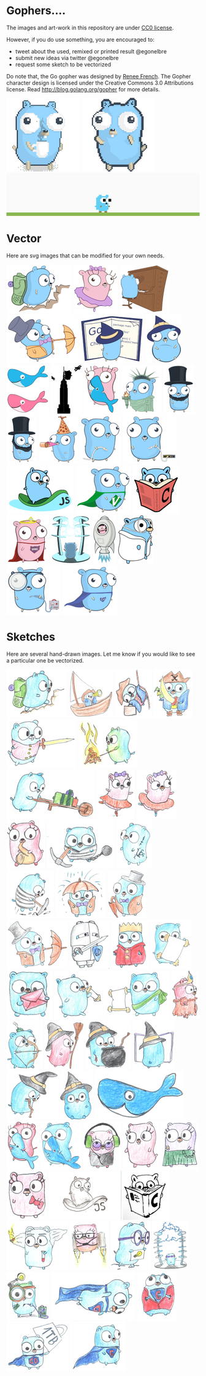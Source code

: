 
# Gophers....

The images and art-work in this repository are under [CC0 license](https://creativecommons.org/publicdomain/zero/1.0/).

However, if you do use something, you are encouraged to:

* tweet about the used, remixed or printed result @egonelbre
* submit new ideas via twitter @egonelbre
* request some sketch to be vectorized

Do note that, the Go gopher was designed by [Renee French](http://reneefrench.blogspot.com/).
The Gopher character design is licensed under the Creative Commons 3.0 Attributions license.
Read http://blog.golang.org/gopher for more details.

<img src=".thumb/animation/morning-coffee-3x.gif ">

<img src=".thumb/animation/gopher-dance-long-3x.gif ">

<img src=".thumb/animation/2bit-sprite/demo.gif ">



# Vector

Here are svg images that can be modified for your own needs.


[<img src=".thumb/vector/adventure/hiking.png">](vector/adventure/hiking.svg)
[<img src=".thumb/vector/arts/ballet.png">](vector/arts/ballet.svg)
[<img src=".thumb/vector/arts/upright.png">](vector/arts/upright.svg)
[<img src=".thumb/vector/dandy/umbrella.png">](vector/dandy/umbrella.svg)
[<img src=".thumb/vector/fairy-tale/witch-learning.png">](vector/fairy-tale/witch-learning.svg)
[<img src=".thumb/vector/fairy-tale/witch-too-much-candy.png">](vector/fairy-tale/witch-too-much-candy.svg)
[<img src=".thumb/vector/friends/docker.png">](vector/friends/docker.svg)
[<img src=".thumb/vector/friends/empire-silhouette.png">](vector/friends/empire-silhouette.svg)
[<img src=".thumb/vector/friends/hugging-docker.png">](vector/friends/hugging-docker.svg)
[<img src=".thumb/vector/friends/liberty.png">](vector/friends/liberty.svg)
[<img src=".thumb/vector/friends/stovepipe-hat-front.png">](vector/friends/stovepipe-hat-front.svg)
[<img src=".thumb/vector/friends/stovepipe-hat.png">](vector/friends/stovepipe-hat.svg)
[<img src=".thumb/vector/party/birthday.png">](vector/party/birthday.svg)
[<img src=".thumb/vector/projects/network-side.png">](vector/projects/network-side.svg)
[<img src=".thumb/vector/projects/network.png">](vector/projects/network.svg)
[<img src=".thumb/vector/projects/surfing-js.png">](vector/projects/surfing-js.svg)
[<img src=".thumb/vector/projects/vim-go.png">](vector/projects/vim-go.svg)
[<img src=".thumb/vector/projects/with-C-book.png">](vector/projects/with-C-book.svg)
[<img src=".thumb/vector/projects/wwgl.png">](vector/projects/wwgl.svg)
[<img src=".thumb/vector/science/power-to-the-masses.png">](vector/science/power-to-the-masses.svg)
[<img src=".thumb/vector/science/rocket.png">](vector/science/rocket.svg)
[<img src=".thumb/vector/science/scientist.png">](vector/science/scientist.svg)
[<img src=".thumb/vector/science/soldering.png">](vector/science/soldering.svg)
[<img src=".thumb/vector/superhero/standing.png">](vector/superhero/standing.svg)



# Sketches

Here are several hand-drawn images. Let me know if you would like to
see a particular one be vectorized.


[<img src=".thumb/sketch/adventure/hiking.png">](sketch/adventure/hiking.png)
[<img src=".thumb/sketch/adventure/pirate-boat.png">](sketch/adventure/pirate-boat.png)
[<img src=".thumb/sketch/adventure/pirate-lifting-goods.png">](sketch/adventure/pirate-lifting-goods.png)
[<img src=".thumb/sketch/adventure/pirate-parroted.png">](sketch/adventure/pirate-parroted.png)
[<img src=".thumb/sketch/adventure/pirate-sword.png">](sketch/adventure/pirate-sword.png)
[<img src=".thumb/sketch/adventure/poking-fire.png">](sketch/adventure/poking-fire.png)
[<img src=".thumb/sketch/adventure/pushing-cart.png">](sketch/adventure/pushing-cart.png)
[<img src=".thumb/sketch/arts/ballet-v2.png">](sketch/arts/ballet-v2.png)
[<img src=".thumb/sketch/arts/ballet.png">](sketch/arts/ballet.png)
[<img src=".thumb/sketch/arts/saxophone.png">](sketch/arts/saxophone.png)
[<img src=".thumb/sketch/convict/chained.png">](sketch/convict/chained.png)
[<img src=".thumb/sketch/convict/hard-times.png">](sketch/convict/hard-times.png)
[<img src=".thumb/sketch/convict/working-hard.png">](sketch/convict/working-hard.png)
[<img src=".thumb/sketch/dandy/raining.png">](sketch/dandy/raining.png)
[<img src=".thumb/sketch/dandy/standing.png">](sketch/dandy/standing.png)
[<img src=".thumb/sketch/dandy/umbrella.png">](sketch/dandy/umbrella.png)
[<img src=".thumb/sketch/fairy-tale/armored-knight.png">](sketch/fairy-tale/armored-knight.png)
[<img src=".thumb/sketch/fairy-tale/king.png">](sketch/fairy-tale/king.png)
[<img src=".thumb/sketch/fairy-tale/messenger-reading.png">](sketch/fairy-tale/messenger-reading.png)
[<img src=".thumb/sketch/fairy-tale/messenger-red-letter.png">](sketch/fairy-tale/messenger-red-letter.png)
[<img src=".thumb/sketch/fairy-tale/messenger-running.png">](sketch/fairy-tale/messenger-running.png)
[<img src=".thumb/sketch/fairy-tale/messenger-showing.png">](sketch/fairy-tale/messenger-showing.png)
[<img src=".thumb/sketch/fairy-tale/princess.png">](sketch/fairy-tale/princess.png)
[<img src=".thumb/sketch/fairy-tale/robin-hood.png">](sketch/fairy-tale/robin-hood.png)
[<img src=".thumb/sketch/fairy-tale/witch-broom.png">](sketch/fairy-tale/witch-broom.png)
[<img src=".thumb/sketch/fairy-tale/witch-cooking.png">](sketch/fairy-tale/witch-cooking.png)
[<img src=".thumb/sketch/fairy-tale/witch-learning.png">](sketch/fairy-tale/witch-learning.png)
[<img src=".thumb/sketch/fairy-tale/witch-old.png">](sketch/fairy-tale/witch-old.png)
[<img src=".thumb/sketch/fairy-tale/witch-too-much-candy.png">](sketch/fairy-tale/witch-too-much-candy.png)
[<img src=".thumb/sketch/friends/docker.png">](sketch/friends/docker.png)
[<img src=".thumb/sketch/friends/hugging-docker-pink.png">](sketch/friends/hugging-docker-pink.png)
[<img src=".thumb/sketch/friends/hugging-docker.png">](sketch/friends/hugging-docker.png)
[<img src=".thumb/sketch/misc/cool-one.png">](sketch/misc/cool-one.png)
[<img src=".thumb/sketch/misc/standing-left.png">](sketch/misc/standing-left.png)
[<img src=".thumb/sketch/misc/standing-v2.png">](sketch/misc/standing-v2.png)
[<img src=".thumb/sketch/misc/with-candy.png">](sketch/misc/with-candy.png)
[<img src=".thumb/sketch/projects/surfing-js.png">](sketch/projects/surfing-js.jpg)
[<img src=".thumb/sketch/projects/with-C-book.png">](sketch/projects/with-C-book.jpg)
[<img src=".thumb/sketch/science/experiment-mishap.png">](sketch/science/experiment-mishap.png)
[<img src=".thumb/sketch/science/jetpack.png">](sketch/science/jetpack.png)
[<img src=".thumb/sketch/science/lightbulb.png">](sketch/science/lightbulb.png)
[<img src=".thumb/sketch/science/power-to-the-masses.png">](sketch/science/power-to-the-masses.png)
[<img src=".thumb/sketch/science/welding.png">](sketch/science/welding.png)
[<img src=".thumb/sketch/superhero/flying.png">](sketch/superhero/flying.png)
[<img src=".thumb/sketch/superhero/getting-ready.png">](sketch/superhero/getting-ready.png)
[<img src=".thumb/sketch/superhero/lifting-1TB.png">](sketch/superhero/lifting-1TB.png)
[<img src=".thumb/sketch/superhero/standing.png">](sketch/superhero/standing.png)


